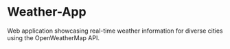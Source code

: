 # Weather-App
Web application showcasing real-time weather information for diverse cities using the OpenWeatherMap API.
